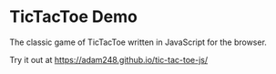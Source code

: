 # TicTacToe Demo

The classic game of TicTacToe written in JavaScript for the browser.

Try it out at https://adam248.github.io/tic-tac-toe-js/
